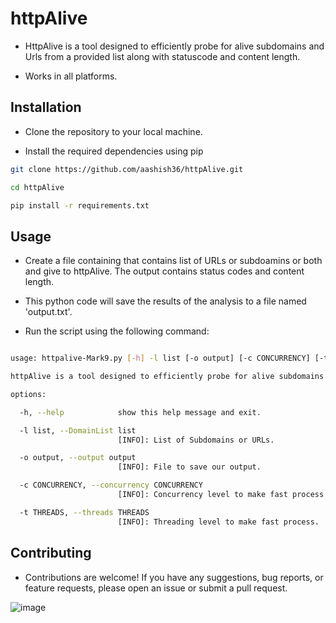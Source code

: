 # httpAlive

- HttpAlive is a  tool designed to efficiently probe for alive subdomains and Urls  from a provided list along with statuscode and content length. 
  
-  Works in all platforms.

## Installation

- Clone the repository to your local machine.
  
- Install the required dependencies using pip


```bash
git clone https://github.com/aashish36/httpAlive.git

cd httpAlive

pip install -r requirements.txt

```

## Usage

- Create a file containing that contains list of URLs or subdoamins or both and give to httpAlive. The output contains status codes and content length.

- This python code will save the results of the analysis to a file named 'output.txt'.

- Run the script using the following command: 

``` bash

usage: httpalive-Mark9.py [-h] -l list [-o output] [-c CONCURRENCY] [-t THREADS]

httpAlive is a tool designed to efficiently probe for alive subdomains and Urls from a provided list.

options:

  -h, --help            show this help message and exit.

  -l list, --DomainList list
                        [INFO]: List of Subdomains or URLs.

  -o output, --output output
                        [INFO]: File to save our output.

  -c CONCURRENCY, --concurrency CONCURRENCY
                        [INFO]: Concurrency level to make fast process.

  -t THREADS, --threads THREADS
                        [INFO]: Threading level to make fast process.

```

## Contributing

- Contributions are welcome! If you have any suggestions, bug reports, or feature requests, please open an issue or submit a pull request.

![image](https://github.com/aashish36/JSScanner/assets/65489287/70f7e3a8-e95f-429b-9433-89087daad721)

